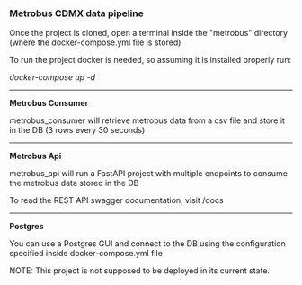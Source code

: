 ### Metrobus CDMX data pipeline

Once the project is cloned, open a terminal inside the "metrobus" directory (where the docker-compose.yml file is stored)

To run the project docker is needed, so assuming it is installed properly run:

*docker-compose up -d*

---

**Metrobus Consumer**

metrobus_consumer will retrieve metrobus data from a csv file and store it in the DB (3 rows every 30 seconds)

---

**Metrobus Api**

metrobus_api will run a FastAPI project with multiple endpoints to consume the metrobus data stored in the DB

To read the REST API swagger documentation, visit /docs

---

**Postgres**

You can use a Postgres GUI and connect to the DB using the configuration specified inside docker-compose.yml file

NOTE: This project is not supposed to be deployed in its current state.


